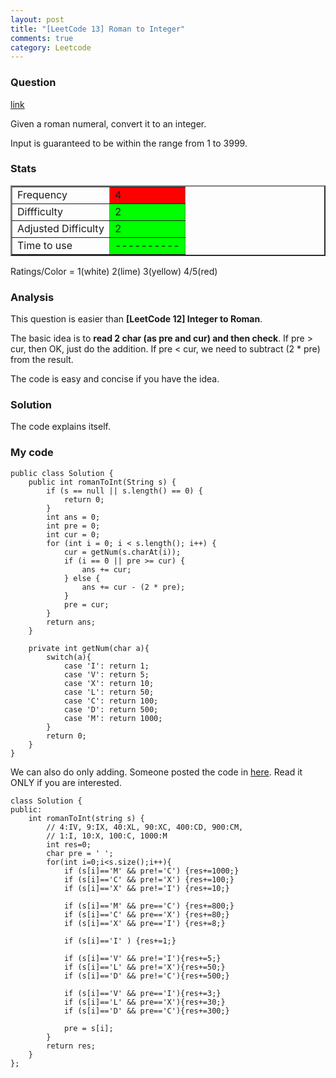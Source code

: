 ```yaml
---
layout: post
title: "[LeetCode 13] Roman to Integer"
comments: true
category: Leetcode
---
```


### Question

[link](http://oj.leetcode.com/problems/roman-to-integer/)

<div class="question-content">
            <p></p><p>Given a roman numeral, convert it to an integer.</p>

<p>Input is guaranteed to be within the range from 1 to 3999.</p><p></p>
</div>

### Stats

<table border="2">
	<tr>
		<td>Frequency</td>
		<td bgcolor="red">4</td>
	</tr>
	<tr>
		<td>Diffficulty</td>
		<td bgcolor="lime">2</td>
	</tr>
	<tr>
		<td>Adjusted Difficulty</td>
		<td bgcolor="lime">2</td>
	</tr>
	<tr>
		<td>Time to use</td>
		<td bgcolor="lime">----------</td>
	</tr>
</table>

Ratings/Color = 1(white) 2(lime) 3(yellow) 4/5(red)

### Analysis

This question is easier than **[LeetCode 12] Integer to Roman**.

The basic idea is to **read 2 char (as pre and cur) and then check**. If pre > cur, then OK, just do the addition. If pre < cur, we need to subtract (2 \* pre) from the result.

The code is easy and concise if you have the idea.

### Solution

The code explains itself.

### My code

    public class Solution {
        public int romanToInt(String s) {
            if (s == null || s.length() == 0) {
                return 0;
            }
            int ans = 0;
            int pre = 0;
            int cur = 0;
            for (int i = 0; i < s.length(); i++) {
                cur = getNum(s.charAt(i));
                if (i == 0 || pre >= cur) {
                    ans += cur;
                } else {
                    ans += cur - (2 * pre);
                }
                pre = cur;
            }
            return ans;
        }

        private int getNum(char a){
            switch(a){
                case 'I': return 1;
                case 'V': return 5;
                case 'X': return 10;
                case 'L': return 50;
                case 'C': return 100;
                case 'D': return 500;
                case 'M': return 1000;
            }
            return 0;
        }
    }

We can also do only adding. Someone posted the code in [here](http://yucoding.blogspot.sg/2013/05/leetcode-question-87-roman-to-interger.html). Read it ONLY if you are interested.

    class Solution {
    public:
        int romanToInt(string s) {
            // 4:IV, 9:IX, 40:XL, 90:XC, 400:CD, 900:CM,
            // 1:I, 10:X, 100:C, 1000:M
            int res=0;
            char pre = ' ';
            for(int i=0;i<s.size();i++){
                if (s[i]=='M' && pre!='C') {res+=1000;}
                if (s[i]=='C' && pre!='X') {res+=100;}
                if (s[i]=='X' && pre!='I') {res+=10;}

                if (s[i]=='M' && pre=='C') {res+=800;}
                if (s[i]=='C' && pre=='X') {res+=80;}
                if (s[i]=='X' && pre=='I') {res+=8;}

                if (s[i]=='I' ) {res+=1;}

                if (s[i]=='V' && pre!='I'){res+=5;}
                if (s[i]=='L' && pre!='X'){res+=50;}
                if (s[i]=='D' && pre!='C'){res+=500;}

                if (s[i]=='V' && pre=='I'){res+=3;}
                if (s[i]=='L' && pre=='X'){res+=30;}
                if (s[i]=='D' && pre=='C'){res+=300;}

                pre = s[i];
            }
            return res;
        }
    };
